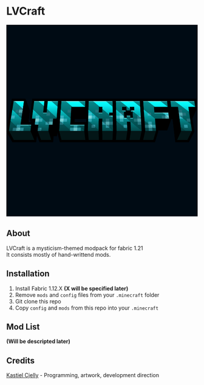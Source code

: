 # LVCraft

![logo](readme_pics/lvcraft_title.png)

## About
LVCraft is a mysticism-themed modpack for fabric 1.21 <br/>
It consists mostly of hand-writtend mods. <br/>

## Installation
1) Install Fabric 1.12.X __(X will be specified later)__
2) Remove `mods` and `config` files from your `.minecraft` folder
3) Git clone this repo
4) Copy `config` and `mods` from this repo into your `.minecraft`

## Mod List
__(Will be descripted later)__

## Credits
<a href="https://github.com/KastielCjellyY">Kastiel Cjelly</a> - Programming, artwork, development direction <br/>
